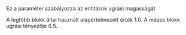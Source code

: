 Ez a paraméter szabályozza az entitások ugrási magasságát

A legtöbb blokk által használt alapértelmezett érték 1.0. A mézes blokk ugrási tényezője 0.5.